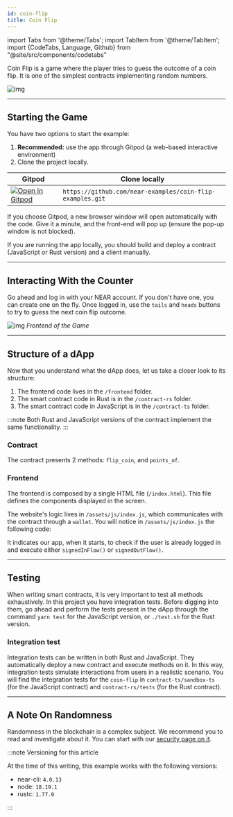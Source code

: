 ```yaml
---
id: coin-flip
title: Coin Flip
---
```

import Tabs from '@theme/Tabs';
import TabItem from '@theme/TabItem';
import {CodeTabs, Language, Github} from "@site/src/components/codetabs"

Coin Flip is a game where the player tries to guess the outcome of a coin flip. It is one of the simplest contracts implementing random numbers.

![img](/docs/assets/examples/coin-flip.png)

---

## Starting the Game
You have two options to start the example:
1. **Recommended:** use the app through Gitpod (a web-based interactive environment)
2. Clone the project locally.

| Gitpod                                                                                                                                                            | Clone locally                                          |
| ----------------------------------------------------------------------------------------------------------------------------------------------------------------- | -----------------------------------------------------  |
| <a href="https://gitpod.io/#https://github.com/near-examples/coin-flip-examples.git"><img src="https://gitpod.io/button/open-in-gitpod.svg" alt="Open in Gitpod" /></a> | `https://github.com/near-examples/coin-flip-examples.git` |


If you choose Gitpod, a new browser window will open automatically with the code. Give it a minute, and the front-end will pop up (ensure the pop-up window is not blocked).

If you are running the app locally, you should build and deploy a contract (JavaScript or Rust version) and a client manually.

---

## Interacting With the Counter
Go ahead and log in with your NEAR account. If you don't have one, you can create one on the fly. Once logged in, use the `tails` and `heads` buttons to try to guess the next coin flip outcome.

![img](/docs/assets/examples/coin-flip.png)
*Frontend of the Game*

---

## Structure of a dApp

Now that you understand what the dApp does, let us take a closer look to its structure:

1. The frontend code lives in the `/frontend` folder.
2. The smart contract code in Rust is in the `/contract-rs` folder.
3. The smart contract code in JavaScript is in the `/contract-ts` folder.

:::note
Both Rust and JavaScript versions of the contract implement the same functionality.
:::

### Contract
The contract presents 2 methods: `flip_coin`, and `points_of`.

<CodeTabs>
  <Language value="🌐 JavaScript" language="ts">
    <Github fname="contract.ts" 
            url="https://github.com/near-examples/coin-flip-examples/blob/main/contract-ts/src/contract.ts"
            start="23" end="56" />
  </Language>
  <Language value="🦀 Rust" language="rust">
    <Github fname="lib.rs" 
            url="https://github.com/near-examples/coin-flip-examples/blob/main/contract-rs/src/lib.rs"
            start="46" end="70" />
  </Language>
</CodeTabs>

### Frontend
The frontend is composed by a single HTML file (`/index.html`). This file defines the components displayed in the screen.

The website's logic lives in `/assets/js/index.js`, which communicates with the contract through a `wallet`. You will notice in `/assets/js/index.js` the following code:

<CodeTabs>
  <Language value="🌐 JavaScript" language="ts">
    <Github fname="index.js"
            url="https://github.com/near-examples/coin-flip-workshop-js/blob/main/frontend/index.js"
            start="10" end="19" />            
  </Language>
</CodeTabs>

It indicates our app, when it starts, to check if the user is already logged in and execute either `signedInFlow()` or `signedOutFlow()`.

---

## Testing

When writing smart contracts, it is very important to test all methods exhaustively. In this
project you have integration tests. Before digging into them, go ahead and perform the tests present in the dApp through the command `yarn test` for the JavaScript version, or `./test.sh` for the Rust version.

### Integration test

Integration tests can be written in both Rust and JavaScript. They automatically deploy a new
contract and execute methods on it. In this way, integration tests simulate interactions
from users in a realistic scenario. You will find the integration tests for the `coin-flip`
in `contract-ts/sandbox-ts` (for the JavaScript contract) and `contract-rs/tests` (for the Rust contract).

<CodeTabs>
  <Language value="🌐 JavaScript" language="ts">
    <Github fname="main.test.js"
            url="https://github.com/near-examples/coin-flip-examples/blob/main/contract-ts/sandbox-ts/main.ava.ts"
            start="30" end="53" />
  </Language>
  <Language value="🦀 Rust" language="rust">
    <Github fname="lib.rs" 
            url="https://github.com/near-examples/coin-flip-examples/blob/main/contract-rs/tests/tests.rs"
            start="25" end="82" />
  </Language>
</CodeTabs>

---

## A Note On Randomness

Randomness in the blockchain is a complex subject. We recommend you to read and investigate about it.
You can start with our [security page on it](../../2.build/2.building-smart-contracts/security/random.md).

:::note Versioning for this article

At the time of this writing, this example works with the following versions:

- near-cli: `4.0.13`
- node: `18.19.1`
- rustc: `1.77.0`

:::
